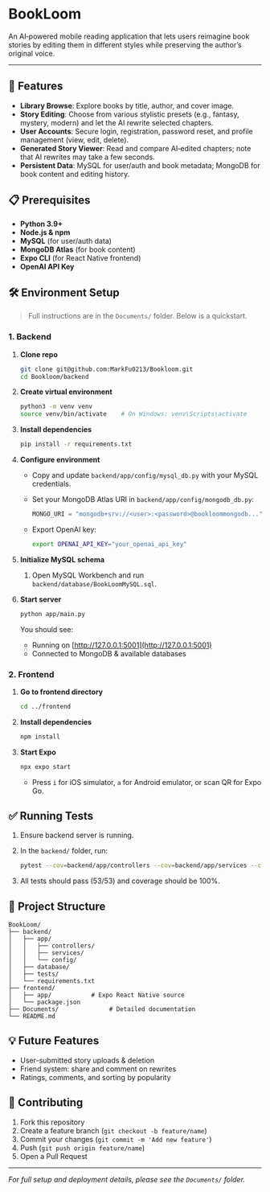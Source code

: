 # BookLoom

An AI‑powered mobile reading application that lets users reimagine book stories by editing them in different styles while preserving the author’s original voice.

---

## 🚀 Features

* **Library Browse**: Explore books by title, author, and cover image.
* **Story Editing**: Choose from various stylistic presets (e.g., fantasy, mystery, modern) and let the AI rewrite selected chapters.
* **User Accounts**: Secure login, registration, password reset, and profile management (view, edit, delete).
* **Generated Story Viewer**: Read and compare AI‑edited chapters; note that AI rewrites may take a few seconds.
* **Persistent Data**: MySQL for user/auth and book metadata; MongoDB for book content and editing history.

## 📋 Prerequisites

* **Python 3.9+**
* **Node.js & npm**
* **MySQL** (for user/auth data)
* **MongoDB Atlas** (for book content)
* **Expo CLI** (for React Native frontend)
* **OpenAI API Key**

## 🛠 Environment Setup

> Full instructions are in the `Documents/` folder. Below is a quickstart.

### 1. Backend

1. **Clone repo**

   ```bash
   git clone git@github.com:MarkFu0213/Bookloom.git
   cd Bookloom/backend
   ```

2. **Create virtual environment**

   ```bash
   python3 -m venv venv
   source venv/bin/activate    # On Windows: venv\Scripts\activate
   ```

3. **Install dependencies**

   ```bash
   pip install -r requirements.txt
   ```

4. **Configure environment**

   * Copy and update `backend/app/config/mysql_db.py` with your MySQL credentials.
   * Set your MongoDB Atlas URI in `backend/app/config/mongodb_db.py`:

     ```python
     MONGO_URI = "mongodb+srv://<user>:<password>@bookloommongodb..."
     ```
   * Export OpenAI key:

     ```bash
     export OPENAI_API_KEY="your_openai_api_key"
     ```

5. **Initialize MySQL schema**

   1. Open MySQL Workbench and run `backend/database/BookLoomMySQL.sql`.

6. **Start server**

   ```bash
   python app/main.py
   ```

   You should see:

   * Running on [http://127.0.0.1:5001](http://127.0.0.1:5001)
   * Connected to MongoDB & available databases

### 2. Frontend

1. **Go to frontend directory**

   ```bash
   cd ../frontend
   ```

2. **Install dependencies**

   ```bash
   npm install
   ```

3. **Start Expo**

   ```bash
   npx expo start
   ```

   * Press `i` for iOS simulator, `a` for Android emulator, or scan QR for Expo Go.

## ✅ Running Tests

1. Ensure backend server is running.
2. In the `backend/` folder, run:

   ```bash
   pytest --cov=backend/app/controllers --cov=backend/app/services --cov-report=term-missing
   ```
3. All tests should pass (53/53) and coverage should be 100%.

## 📁 Project Structure

```
BookLoom/
├── backend/
│   ├── app/
│   │   ├── controllers/
│   │   ├── services/
│   │   └── config/
│   ├── database/
│   ├── tests/
│   └── requirements.txt
├── frontend/
│   ├── app/           # Expo React Native source
│   └── package.json
├── Documents/              # Detailed documentation
└── README.md
```

## 💡 Future Features

* User-submitted story uploads & deletion
* Friend system: share and comment on rewrites
* Ratings, comments, and sorting by popularity

## 🤝 Contributing

1. Fork this repository
2. Create a feature branch (`git checkout -b feature/name`)
3. Commit your changes (`git commit -m 'Add new feature'`)
4. Push (`git push origin feature/name`)
5. Open a Pull Request


---

*For full setup and deployment details, please see the `Documents/` folder.*
